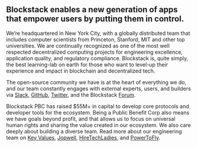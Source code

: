 ## Blockstack enables a new generation of apps that empower users by putting them in control.

We’re headquartered in New York City, with a globally distributed team that includes computer scientists from Princeton, Stanford, MIT and other top universities. We are continually recognized as one of the most well respected decentralized computing projects for engineering excellence, application quality, and regulatory compliance. Blockstack is, quite simply, the best learning-lab on earth for those who want to level-up their experience and impact in blockchain and decentralized tech.

The open-source community we have is at the heart of everything we do, and our team constantly engages with external experts, users, and builders via [Slack](https://docs.google.com/a/blockstack.com/forms/d/e/1FAIpQLSed5Mnu0G5ZMJdWs6cTO_8sTJfUVfe1sYL6WFDcD51_XuQkZw/viewform), [GitHub](https://github.com/blockstack), [Twitter](https://twitter.com/blockstack), and the Blockstack [Forum](https://forum.blockstack.org/).

Blockstack PBC has raised $55M+ in capital to develop core protocols and developer tools for the ecosystem. Being a Public Benefit Corp also means we have goals beyond profit, and that allows us to focus on universal human rights and sharing the value created in our ecosystem. We also care deeply about building a diverse team. Read more about our engineering team on [Key Values](https://www.keyvalues.com/blockstack), [Jopwell](https://www.jopwell.com/), [HireTechLadies](https://new.hiretechladies.com/), and [PowerToFly](https://powertofly.com/companies/blockstack).
